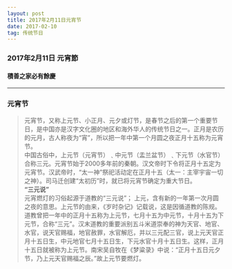 ```yaml
---
layout: post
title: 2017年2月11日元宵节
date: 2017-02-10
tag: 传统节日
---
```


### 2017年2月11日 元宵節
#### 積善之家必有餘慶

----------

### 元宵节

>  元宵节，又称上元节、小正月、元夕或灯节，是春节之后的第一个重要节日，是中国亦是汉字文化圈的地区和海外华人的传统节日之一。正月是农历的元月，古人称夜为“宵”，所以把一年中第一个月圆之夜正月十五称为元宵节。  
>  中国古俗中，上元节（元宵节）﹑中元节（盂兰盆节）﹑下元节（水官节）合称三元。元宵节始于2000多年前的秦朝。汉文帝时下令将正月十五定为元宵节。汉武帝时，“太一神”祭祀活动定在正月十五（太一：主宰宇宙一切之神）。司马迁创建“太初历”时，就已将元宵节确定为重大节日。  
>  **“三元说”**  
>  元宵燃灯的习俗起源于道教的“三元说”；
上元，含有新的一年第一次月圆之夜的意思。上元节的由来，《岁时杂记》记载说，这是因循道教的陈规。道教曾把一年中的正月十五称为上元节，七月十五为中元节，十月十五为下元节，合称“三元”。汉末道教的重要派别五斗米道崇奉的神为天官、地官、水官，说天官赐福，地官赦罪，水官解厄，并以三元配三官，说上元天官正月十五日生，中元地官七月十五日生，下元水官十月十五日生。这样，正月十五日就被称为上元节。南宋吴自牧在《梦粱录》中说：“正月十五日元夕节，乃上元天官赐福之辰。”故上元节要燃灯。
